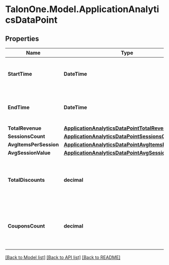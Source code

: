 # TalonOne.Model.ApplicationAnalyticsDataPoint
## Properties

Name | Type | Description | Notes
------------ | ------------- | ------------- | -------------
**StartTime** | **DateTime** | The start of the aggregation time frame in UTC. | [optional] 
**EndTime** | **DateTime** | The end of the aggregation time frame in UTC. | [optional] 
**TotalRevenue** | [**ApplicationAnalyticsDataPointTotalRevenue**](ApplicationAnalyticsDataPointTotalRevenue.md) |  | [optional] 
**SessionsCount** | [**ApplicationAnalyticsDataPointSessionsCount**](ApplicationAnalyticsDataPointSessionsCount.md) |  | [optional] 
**AvgItemsPerSession** | [**ApplicationAnalyticsDataPointAvgItemsPerSession**](ApplicationAnalyticsDataPointAvgItemsPerSession.md) |  | [optional] 
**AvgSessionValue** | [**ApplicationAnalyticsDataPointAvgSessionValue**](ApplicationAnalyticsDataPointAvgSessionValue.md) |  | [optional] 
**TotalDiscounts** | **decimal** | The total value of discounts given for cart items in influenced sessions. | [optional] 
**CouponsCount** | **decimal** | The number of times a coupon was successfully redeemed in influenced sessions. | [optional] 

[[Back to Model list]](../README.md#documentation-for-models) [[Back to API list]](../README.md#documentation-for-api-endpoints) [[Back to README]](../README.md)


